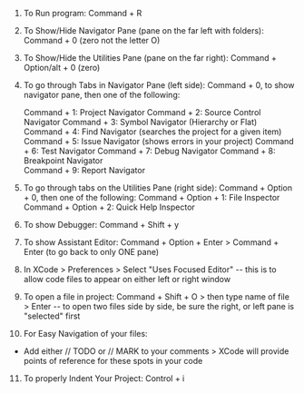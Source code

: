 <!-- Key Commands/Shortcuts to Make Your Life Easier! -->

1. To Run program: Command + R 

2. To Show/Hide Navigator Pane (pane on the far left with folders): Command + 0 (zero not the letter O)

3. To Show/Hide the Utilities Pane (pane on the far right): Command + Option/alt + 0 (zero)

4. To go through Tabs in Navigator Pane (left side): Command + 0, to show navigator pane, then one of the following:

    Command + 1: Project Navigator
    Command + 2: Source Control Navigator 
    Command + 3: Symbol Navigator (Hierarchy or Flat)
    Command + 4: Find Navigator (searches the project for a given item)
    Command + 5: Issue Navigator (shows errors in your project)
    Command + 6: Test Navigator
    Command + 7: Debug Navigator 
    Command + 8: Breakpoint Navigator  
    Command + 9: Report Navigator 
    
5. To go through tabs on the Utilities Pane (right side): Command + Option + 0, then one of the following:
    Command + Option + 1: File Inspector 
    Command + Option + 2: Quick Help Inspector 
    
6. To show Debugger: Command + Shift + y 

7. To show Assistant Editor: Command + Option + Enter > Command + Enter (to go back to only ONE pane)

8. In XCode > Preferences > Select "Uses Focused Editor" -- this is to allow code files to appear on either left or right window  

9. To open a file in project: Command + Shift + O > then type name of file > Enter -- to open two files side by side, be sure the right, or left pane is "selected" first 

10. For Easy Navigation of your files: 
  - Add either // TODO or // MARK to your comments > XCode will provide points of reference for these spots in your code 
  
11. To properly Indent Your Project: Control + i